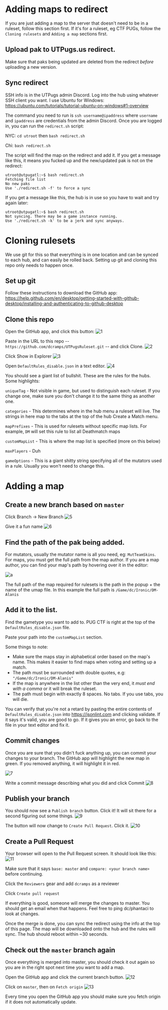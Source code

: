 # Adding maps to redirect
If you are just adding a map to the server that doesn't need to be in a ruleset, follow this section first. If it's for a ruleset, eg CTF PUGs, follow the `Cloning rulesets` and `Adding a map` sections first.

## Upload pak to UTPugs.us redirect. 
Make sure that paks being updated are deleted from the redirect _before_ uploading a new version.

## Sync redirect
SSH info is in the UTPugs admin Discord.
Log into the hub using whatever SSH client you want. I use Ubuntu for Windows: https://ubuntu.com/tutorials/tutorial-ubuntu-on-windows#1-overview

The command you need to run is `ssh username@ipaddress` where `username` and `ipaddress` are credentials from the admin Discord. Once you are logged in, you can run the `redirect.sh` script:

NYC: `cd utroot` then `bash redirect.sh`

Chi: `bash redirect.sh`

The script will find the map on the redirect and add it. If you get a message like this, it means you fucked up and the new/updated pak is not on the redirect:

```
utroot@utpugatl:~$ bash redirect.sh
Fetching file list
No new paks
Use './redirect.sh -f' to force a sync
```

If you get a message like this, the hub is in use so you have to wait and try again later:

```
utroot@utpugatl:~$ bash redirect.sh
Not syncing. There may be a game instance running.
Use './redirect.sh -k' to be a jerk and sync anyways.
```


# Cloning rulesets
We use git for this so that everything is in one location and can be synced to each hub, and can easily be rolled back. Setting up git and cloning this repo only needs to happen once.
  
## Set up git
Follow these instructions to download the GitHub app: https://help.github.com/en/desktop/getting-started-with-github-desktop/installing-and-authenticating-to-github-desktop

## Clone this repo

Open the GitHub app, and click this button:
![1](https://dc.wtf/sQtnFejW.png)

Paste in the URL to this repo -- `https://github.com/dcramps/UTPugsRuleset.git` -- and click Clone.
![2](https://dc.wtf/gkPqGAbP.png)

Click Show in Explorer
![3](https://dc.wtf/9Bbv7fk1.png)

Open `DefaultRules_disable.json` in a text editor.
![4](https://dc.wtf/jk8WtUdJ.png)


You should see a giant list of bullshit. These are the rules for the hubs. Some highlights:

`uniqueTag` - Not visible in game, but used to distinguish each ruleset. If you change one, make sure you don't change it to the same thing as another one.

`categories` - This determines where in the hub menu a ruleset will live. The strings in here map to the tabs at the top of the hub Create a Match menu.

`mapPrefixes` - This is used for rulesets without specific map lists. For example, `DM` will set this rule to list all Deathmatch maps

`customMapList` - This is where the map list is specified (more on this below)

`maxPlayers` - Duh

`gameOptions` - This is a giant shitty string specifying all of the mutators used in a rule. Usually you won't need to change this.

# Adding a map

## Create a new branch based on `master`

Click Branch -> New Branch
![5](https://dc.wtf/jWmem9oe.png)

Give it a fun name
![6](https://dc.wtf/x2ULYPms.png)

## Find the path of the pak being added. 
For mutators, usually the mutator name is all you need, eg: `MutTeamSkins`. For maps, you must get the full path from the map author. If you are a map author, you can find your map's path by hovering over it in the editor:
  
![a](https://dc.wtf/pPeDRwDy.png)
  
The full path of the map required for rulesets is the path in the popup + the name of the umap file. In this example the full path is `/Game/dc/Ironic/DM-Alanis`

## Add it to the list.
Find the gametype you want to add to. PUG CTF is right at the top of the `DefaultRules_disable.json` file.

Paste your path into the `customMapList` section. 

Some things to note:
- Make sure the maps stay in alphabetical order based on the map's name. This makes it easier to find maps when voting and setting up a match.
- The path must be surrounded with double quotes, e.g: `"/Game/dc/Ironic/DM-Alanis"`
- If the map is anywhere in the list other than the very end, it *must end with a comma* or it will break the ruleset.
- The path must begin with exactly 8 spaces. No tabs. If you use tabs, you will die.


You can verify that you're not a retard by pasting the entire contents of `DefaultRules_disable.json` into https://jsonlint.com and clicking validate. If it says it's valid, you are good to go. If it gives you an error, go back to the file in your text editor and fix it.

## Commit changes
Once you are sure that you didn't fuck anything up, you can commit your changes to your branch. The GitHub app will highlight the new map in green. If you removed anything, it will highlight it in red.

![7](https://dc.wtf/sKmyj85z.png)

Write a commit message describing what you did and click Commit
![8](https://dc.wtf/kLtlIIJq.png)

## Publish your branch

You should now see a `Publish branch` button. Click it! It will sit there for a second figuring out some things.
![9](https://dc.wtf/Z0yYEc0m.png)

The button will now change to `Create Pull Request`. Click it.
![10](https://dc.wtf/Ttvz3PRl.png)

## Create a Pull Request
Your browser will open to the Pull Request screen. It should look like this:
![11](https://dc.wtf/QXhHV0Gs.png)

Make sure that it says `base: master` and `compare: <your branch name>` before continuing.

Click the `Reviewers` gear and add `dcramps` as a reviewer

Click `Create pull request`

If everything is good, someone will merge the changes to master. You should get an email when that happens. Feel free to ping dc/phantaci to look at changes.

Once the merge is done, you can sync the redirect using the info at the top of this page. The map will be downloaded onto the hub and the rules will sync. The hub should reboot within ~30 seconds.

## Check out the `master` branch again
Once everything is merged into master, you should check it out again so you are in the right spot next time you want to add a map.

Open the GitHub app and click the current branch button.
![12](https://dc.wtf/XVU1lrrX.png)

Click on `master`, then on `Fetch origin`
![13](https://dc.wtf:443/5aaDLtSE.png)

Every time you open the GitHub app you should make sure you fetch origin if it does not automatically update.
